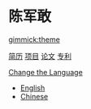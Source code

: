 <!--
  -- Name of your wiki
  -- Do NOT remove the leading `#` character.
  -->

# 陈军敢

<!--
  -- Default theme
  -- (Read: http://dynalon.github.io/mdwiki/#!customizing.md#Theme_chooser)
  -->

[gimmick:theme](spacelab)


<!--
  -- Navigation
  -- (Read: http://dynalon.github.io/mdwiki/#!quickstart.md#Adding_a_navigation)
  -->
 
 
 
[简历](pages/CV.md)
[项目](pages/Projects.md)
[论文](pages/Publications.md)
[专利](pages/Pantents.md)
<!--
[AI](pages/ai.md)
[Example]()

  * [jsexample](pages/jsexamples.md)
  -->


<!--
  -- Change the Language
  -- Could be useful when there's more than one language wiki.
  -->


[Change the Language]()

  * [English](/en/)
  * [Chinese](/cn/)
  
<!--
  -- Let the user choose a theme
  -- (Read: http://dynalon.github.io/mdwiki/#!quickstart.md#Adding_a_navigation)
  -->

<!--
[gimmick:themechooser](Choose theme)
-->
